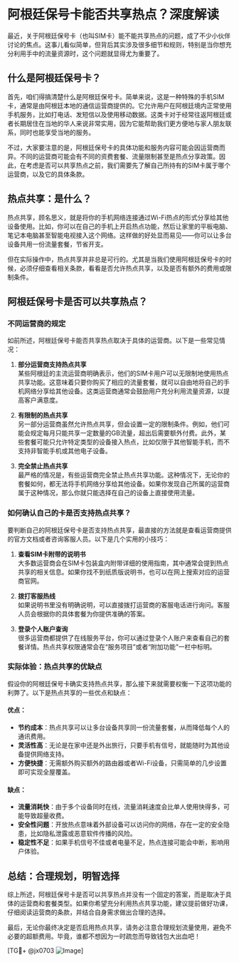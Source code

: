 # 阿根廷保号卡能否共享热点？深度解读

最近，关于阿根廷保号卡（也叫SIM卡）能不能共享热点的问题，成了不少小伙伴讨论的焦点。这事儿看似简单，但背后其实涉及很多细节和规则，特别是当你想充分利用手中的流量资源时，这个问题就显得尤为重要了。

## 什么是阿根廷保号卡？

首先，咱们得搞清楚什么是阿根廷保号卡。简单来说，这是一种特殊的手机SIM卡，通常是由阿根廷本地的通信运营商提供的。它允许用户在阿根廷境内正常使用手机服务，比如打电话、发短信以及使用移动数据。这类卡对于经常往返阿根廷或者长期居住在当地的华人来说非常实用，因为它能帮助我们更方便地与家人朋友联系，同时也能享受当地的服务。

不过，大家要注意的是，阿根廷保号卡的具体功能和服务内容可能会因运营商而异。不同的运营商可能会有不同的资费套餐、流量限制甚至是热点分享政策。因此，在考虑是否可以共享热点之前，我们需要先了解自己所持有的SIM卡属于哪个运营商，以及它的具体条款。

## 热点共享：是什么？

热点共享，顾名思义，就是将你的手机网络连接通过Wi-Fi热点的形式分享给其他设备使用。比如，你可以在自己的手机上开启热点功能，然后让家里的平板电脑、笔记本电脑甚至智能电视接入这个网络。这样做的好处显而易见——你可以让多台设备共用一份流量套餐，节省开支。

但在实际操作中，热点共享并非总是可行的。尤其是当我们使用阿根廷保号卡的时候，必须仔细查看相关条款，看看是否允许热点共享，以及是否有额外的费用或限制条件。

## 阿根廷保号卡是否可以共享热点？

### 不同运营商的规定

如前所述，阿根廷保号卡能否共享热点取决于具体的运营商。以下是一些常见情况：

1. **部分运营商支持热点共享**  
   某些阿根廷的主流运营商明确表示，他们的SIM卡用户可以无限制地使用热点共享功能。这意味着只要你购买了相应的流量套餐，就可以自由地将自己的手机网络分享给其他设备。这类运营商通常会鼓励用户充分利用流量资源，以提高客户满意度。

2. **有限制的热点共享**  
   另一部分运营商虽然允许热点共享，但会设置一定的限制条件。例如，他们可能会规定每月只能共享一定数量的GB流量，超出后需要额外付费。此外，某些套餐可能只允许特定类型的设备接入热点，比如仅限于其他智能手机，而不支持非智能手机或其他电子设备。

3. **完全禁止热点共享**  
   最严格的情况是，有些运营商完全禁止热点共享功能。这种情况下，无论你的套餐如何，都无法将手机网络分享给其他设备。如果你发现自己所属的运营商属于这种情况，那么你就只能选择在自己的设备上直接使用流量。

### 如何确认自己的卡是否支持热点共享？

要判断自己的阿根廷保号卡是否支持热点共享，最直接的方法就是查看运营商提供的官方文档或者咨询客服人员。以下是几个实用的小技巧：

1. **查看SIM卡附带的说明书**  
   大多数运营商会在SIM卡包装盒内附带详细的使用指南，其中通常会提到热点共享的相关信息。如果你找不到纸质版说明书，也可以在网上搜索对应的运营商官网。

2. **拨打客服热线**  
   如果说明书里没有明确说明，可以直接拨打运营商的客服电话进行询问。客服人员会根据你的具体套餐为你提供准确的答案。

3. **登录个人账户查询**  
   很多运营商都提供了在线服务平台，你可以通过登录个人账户来查看自己的套餐详情。热点共享权限通常会在“服务项目”或者“附加功能”一栏中标明。

### 实际体验：热点共享的优缺点

假设你的阿根廷保号卡确实支持热点共享，那么接下来就需要权衡一下这项功能的利弊了。以下是热点共享的一些优点和缺点：

#### 优点：
- **节约成本**：热点共享可以让多台设备共享同一份流量套餐，从而降低每个人的通讯费用。
- **灵活性高**：无论是在家中还是外出旅行，只要手机有信号，就能随时为其他设备提供网络支持。
- **方便快捷**：无需额外购买额外的路由器或者Wi-Fi设备，只需简单的几步设置即可实现全屋覆盖。

#### 缺点：
- **流量消耗快**：由于多个设备同时在线，流量消耗速度会比单人使用快得多，可能导致超量收费。
- **安全性问题**：开放热点意味着外部设备可以访问你的网络，存在一定的安全隐患，比如隐私泄露或恶意软件传播的风险。
- **稳定性不足**：如果手机信号不佳或者电量不足，热点连接可能会中断，影响用户体验。

## 总结：合理规划，明智选择

综上所述，阿根廷保号卡是否可以共享热点并没有一个固定的答案，而是取决于具体的运营商和套餐类型。如果你希望充分利用热点共享功能，建议提前做好功课，仔细阅读运营商的条款，并结合自身需求做出合理的选择。

最后，无论你最终决定是否启用热点共享，请务必注意合理规划流量使用，避免不必要的超额费用。毕竟，谁都不想因为一时疏忽而导致钱包大出血吧！

[TG💪+ @jx0703 ![Image](https://github.com/user-attachments/assets/dbca1d08-cadb-493c-b0ec-ad6f7a83f270)]